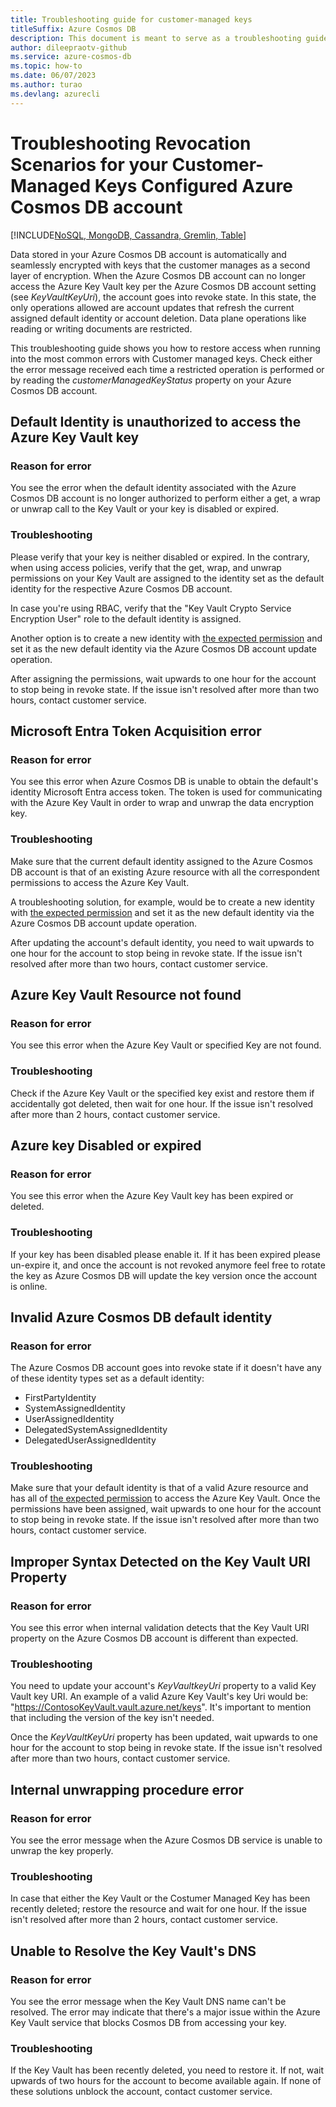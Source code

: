 ```yaml
---
title: Troubleshooting guide for customer-managed keys
titleSuffix: Azure Cosmos DB
description: This document is meant to serve as a troubleshooting guide for Cosmos DB CMK accounts that have gone into revoked state
author: dileepraotv-github
ms.service: azure-cosmos-db
ms.topic: how-to
ms.date: 06/07/2023
ms.author: turao
ms.devlang: azurecli
---
```


# Troubleshooting Revocation Scenarios for your Customer-Managed Keys Configured Azure Cosmos DB account 

[!INCLUDE[NoSQL, MongoDB, Cassandra, Gremlin, Table](includes/appliesto-nosql-mongodb-cassandra-gremlin-table.md)]

Data stored in your Azure Cosmos DB account is automatically and seamlessly encrypted with keys that the customer manages as a second layer of encryption. When the Azure Cosmos DB account can no longer access the Azure Key Vault key per the Azure Cosmos DB account setting (see _KeyVaultKeyUri_), the account goes into revoke state. In this state, the only operations allowed are account updates that refresh the current assigned default identity or account deletion. Data plane operations like reading or writing documents are restricted. 

This troubleshooting guide shows you how to restore access when running into the most common errors with Customer managed keys. Check either the error message received each time a restricted operation is performed or by reading the _customerManagedKeyStatus_ property on your Azure Cosmos DB account. 

## Default Identity is unauthorized to access the Azure Key Vault key 

### Reason for error

You see the error when the default identity associated with the Azure Cosmos DB account is no longer authorized to perform either a get, a wrap or unwrap call to the Key Vault or your key is disabled or expired. 

### Troubleshooting 

Please verify that your key is neither disabled or expired. In the contrary, when using access policies, verify that the get, wrap, and unwrap permissions on your Key Vault are assigned to the identity set as the default identity for the respective Azure Cosmos DB account. 

In case you're using RBAC, verify that the "Key Vault Crypto Service Encryption User" role to the default identity is assigned. 

Another option is to create a new identity with [the expected permission](./how-to-setup-customer-managed-keys.md) and set it as the new default identity via the Azure Cosmos DB account update operation. 

After assigning the permissions, wait upwards to one hour for the account to stop being in revoke state. If the issue isn't resolved after more than two hours, contact customer service. 

<a name='azure-active-directory-token-acquisition-error'></a>

## Microsoft Entra Token Acquisition error 

### Reason for error 

You see this error when Azure Cosmos DB is unable to obtain the default's identity Microsoft Entra access token. The token is used for communicating with the Azure Key Vault in order to wrap and unwrap the data encryption key. 

### Troubleshooting 

Make sure that the current default identity assigned to the Azure Cosmos DB account is that of an existing Azure resource with all the correspondent permissions to access the Azure Key Vault. 

A troubleshooting solution, for example, would be to create a new identity with [the expected permission](./how-to-setup-customer-managed-keys.md) and set it as the new default identity via the Azure Cosmos DB account update operation. 

After updating the account's default identity, you need to wait upwards to one hour for the account to stop being in revoke state. If the issue isn't resolved after more than two hours, contact customer service. 

## Azure Key Vault Resource not found 

### Reason for error 

You see this error when the Azure Key Vault or specified Key are not found. 

### Troubleshooting 

Check if the Azure Key Vault or the specified key exist and restore them if accidentally got deleted, then wait for one hour. If the issue isn't resolved after more than 2 hours, contact customer service. 

## Azure key Disabled or expired 

### Reason for error 

You see this error when the Azure Key Vault key has been expired or deleted.

### Troubleshooting 

If your key has been disabled please enable it. If it has been expired please un-expire it, and once the account is not revoked anymore feel free to rotate the key as Azure Cosmos DB will update the key version once the account is online.

## Invalid Azure Cosmos DB default identity 

### Reason for error 

The Azure Cosmos DB account goes into revoke state if it doesn't have any of these identity types set as a default identity: 

- FirstPartyIdentity 
- SystemAssignedIdentity 
- UserAssignedIdentity 
- DelegatedSystemAssignedIdentity 
- DelegatedUserAssignedIdentity 

### Troubleshooting 

Make sure that your default identity is that of a valid Azure resource and has all of [the expected permission](./how-to-setup-customer-managed-keys.md) to access the Azure Key Vault. Once the permissions have been assigned, wait upwards to one hour for the account to stop being in revoke state. If the issue isn't resolved after more than two hours, contact customer service. 

## Improper Syntax Detected on the Key Vault URI Property

### Reason for error

You see this error when internal validation detects that the Key Vault URI property on the Azure Cosmos DB account is different than expected. 

### Troubleshooting 

You need to update your account's _KeyVaultkeyUri_ property to a valid Key Vault key URI. An example of a valid Azure Key Vault's key Uri would be: "https://ContosoKeyVault.vault.azure.net/keys". It's important to mention that including the version of the key isn't needed.  

Once the _KeyVaultKeyUri_ property has been updated, wait upwards to one hour for the account to stop being in revoke state. If the issue isn't resolved after more than two hours, contact customer service. 

## Internal unwrapping procedure error 

### Reason for error 

You see the error message when the Azure Cosmos DB service is unable to unwrap the key properly. 

### Troubleshooting 

In case that either the Key Vault or the Costumer Managed Key has been recently deleted; restore the resource and wait for one hour. If the issue isn't resolved after more than 2 hours, contact customer service. 

## Unable to Resolve the Key Vault's DNS 

### Reason for error

You see the error message when the Key Vault DNS name can't be resolved. The error may indicate that there's a major issue within the Azure Key Vault service that blocks Cosmos DB from accessing your key. 

### Troubleshooting 

If the Key Vault has been recently deleted, you need to restore it. If not, wait upwards of two hours for the account to become available again. If none of these solutions unblock the account, contact customer service. 
